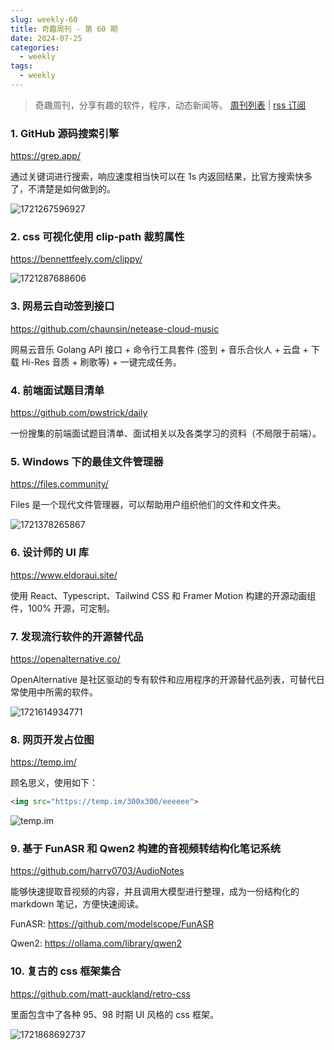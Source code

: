 ```yaml
---
slug: weekly-60
title: 奇趣周刊 - 第 60 期
date: 2024-07-25
categories:
  - weekly
tags:
  - weekly
---
```


> 奇趣周刊，分享有趣的软件，程序，动态新闻等。 [周刊列表](/categories/weekly/) | [rss 订阅](/categories/weekly/index.xml)

### 1. GitHub 源码搜索引擎

https://grep.app/

通过关键词进行搜索，响应速度相当快可以在 1s 内返回结果，比官方搜索快多了，不清楚是如何做到的。

![1721267596927](https://imgurl.zishu.me/2024/07/1721267596927.webp)

### 2. css 可视化使用 clip-path 裁剪属性

https://bennettfeely.com/clippy/

![1721287688606](https://imgurl.zishu.me/2024/07/1721287688606.webp)

### 3. 网易云自动签到接口

https://github.com/chaunsin/netease-cloud-music

网易云音乐 Golang API 接口 + 命令行工具套件 (签到 + 音乐合伙人 + 云盘 + 下载 Hi-Res 音质 + 刷歌等) + 一键完成任务。

### 4. 前端面试题目清单

https://github.com/pwstrick/daily

一份搜集的前端面试题目清单、面试相关以及各类学习的资料（不局限于前端）。

### 5. Windows 下的最佳文件管理器

https://files.community/

Files 是一个现代文件管理器，可以帮助用户组织他们的文件和文件夹。

![1721378265867](https://imgurl.zishu.me/2024/07/1721378265867.webp)

### 6. 设计师的 UI 库

https://www.eldoraui.site/

使用 React、Typescript、Tailwind CSS 和 Framer Motion 构建的开源动画组件，100% 开源，可定制。

### 7. 发现流行软件的开源替代品

https://openalternative.co/

OpenAlternative 是社区驱动的专有软件和应用程序的开源替代品列表，可替代日常使用中所需的软件。

![1721614934771](https://imgurl.zishu.me/2024/07/1721614934771.webp)

### 8. 网页开发占位图

https://temp.im/

顾名思义，使用如下：

```html
<img src="https://temp.im/300x300/eeeeee">
```

![temp.im](https://temp.im/300x300/eeeeee)

### 9. 基于 FunASR 和 Qwen2 构建的音视频转结构化笔记系统

https://github.com/harry0703/AudioNotes

能够快速提取音视频的内容，并且调用大模型进行整理，成为一份结构化的 markdown 笔记，方便快速阅读。

FunASR: https://github.com/modelscope/FunASR

Qwen2: https://ollama.com/library/qwen2

### 10. 复古的 css 框架集合

https://github.com/matt-auckland/retro-css

里面包含中了各种 95、98 时期 UI 风格的 css 框架。

![1721868692737](https://imgurl.zishu.me/2024/07/1721868692737.webp)
